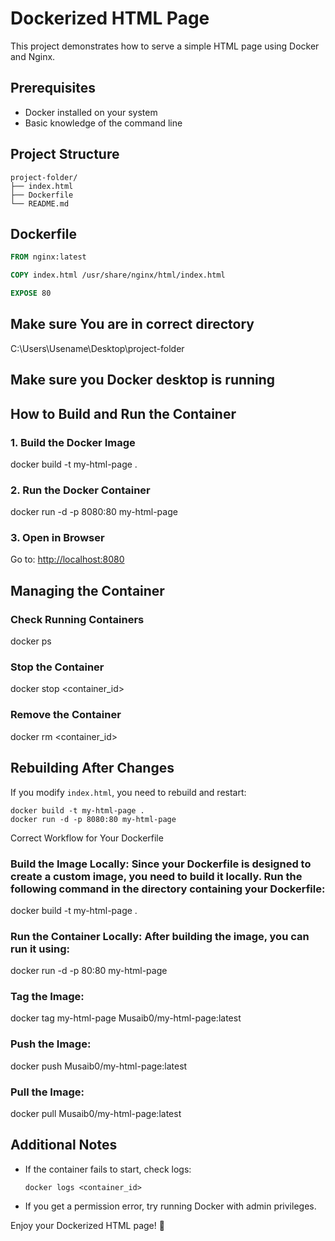 # Dockerized HTML Page

This project demonstrates how to serve a simple HTML page using Docker and Nginx.

## Prerequisites
- Docker installed on your system
- Basic knowledge of the command line

## Project Structure
```
project-folder/
├── index.html
├── Dockerfile
└── README.md
```

## Dockerfile
```dockerfile
FROM nginx:latest

COPY index.html /usr/share/nginx/html/index.html

EXPOSE 80
```

## Make sure You are in correct directory
C:\Users\Usename\Desktop\project-folder

## Make sure you Docker desktop is running

## How to Build and Run the Container

### 1. Build the Docker Image
docker build -t my-html-page .

### 2. Run the Docker Container
docker run -d -p 8080:80 my-html-page

### 3. Open in Browser
Go to: [http://localhost:8080](http://localhost:8080)

## Managing the Container

### Check Running Containers
docker ps

### Stop the Container
docker stop <container_id>

### Remove the Container
docker rm <container_id>

## Rebuilding After Changes
If you modify `index.html`, you need to rebuild and restart:
```
docker build -t my-html-page .
docker run -d -p 8080:80 my-html-page
```

Correct Workflow for Your Dockerfile
### Build the Image Locally: Since your Dockerfile is designed to create a custom image, you need to build it locally. Run the following command in the directory containing your Dockerfile:

docker build -t my-html-page .


### Run the Container Locally: After building the image, you can run it using:

docker run -d -p 80:80 my-html-page

### Tag the Image: 
docker tag my-html-page Musaib0/my-html-page:latest

### Push the Image:
docker push Musaib0/my-html-page:latest

### Pull the Image:
docker pull Musaib0/my-html-page:latest

## Additional Notes
- If the container fails to start, check logs:
  ```
  docker logs <container_id>
  ```
- If you get a permission error, try running Docker with admin privileges.

Enjoy your Dockerized HTML page! 🚀

